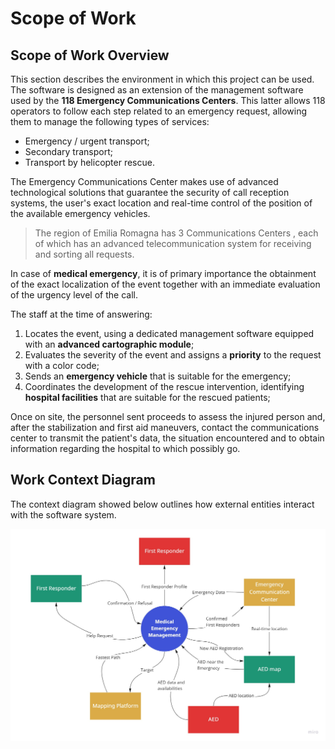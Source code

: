# Scope of Work

## Scope of Work Overview

This section describes the environment in which this project can be used. The software is designed as an extension of the management software used by the **118 Emergency Communications Centers**. 
This latter allows 118 operators to follow each step related to an emergency request, allowing them to manage the following types of services:

* Emergency / urgent transport;
* Secondary transport;
* Transport by helicopter rescue.

The Emergency Communications Center makes use of advanced technological solutions that guarantee the security of call reception systems, the user's exact location and real-time control of the position of the available emergency vehicles. 

> The region of Emilia Romagna has 3 Communications Centers , each of which has an advanced telecommunication system for receiving and sorting all requests.

In case of **medical emergency**, it is of primary importance the obtainment of the exact localization of the event together with an immediate evaluation of the urgency level of the call. 

The staff at the time of answering:

1. Locates the event, using a dedicated management software equipped with an **advanced cartographic module**;
2. Evaluates the severity of the event and assigns a **priority** to the request with a color code;
3. Sends an **emergency vehicle** that is suitable for the emergency;
4. Coordinates the development of the rescue intervention, identifying **hospital facilities** that are suitable for the rescued patients;

Once on site, the personnel sent proceeds to assess the injured person and, after the stabilization and first aid maneuvers, contact the communications center to transmit the patient's data, the situation encountered and to obtain information regarding the hospital to which possibly go.

## Work Context Diagram 

The context diagram showed below outlines how external entities interact with the software system.

![Work-Context-Diagram](context.jpg)

